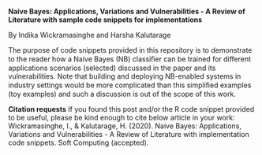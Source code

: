 **Naive Bayes: Applications, Variations and Vulnerabilities - A Review of Literature with sample code snippets for implementations**

By Indika Wickramasinghe and Harsha Kalutarage

The purpose of code snippets provided in this repository is to demonstrate to the reader how a Naive Bayes (NB) classiﬁer can be trained for different applications scenarios (selected) discussed in the paper and its vulnerabilities. Note that building and deploying NB-enabled systems in industry settings would be more complicated than this simpliﬁed examples (toy examples) and such a discussion is out of the scope of this work.

**Citation requests**
If you found this post and/or the R code snippet provided to be useful, please be kind enough to cite below article in your work:
Wickramasinghe, I., & Kalutarage, H. (2020). Naive Bayes: Applications, Variations and Vulnerabilities - A Review of Literature with implementation code snippets. Soft Computing (accepted).
